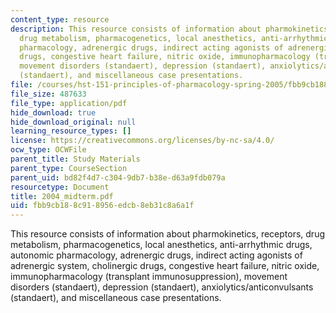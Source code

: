 ```yaml
---
content_type: resource
description: This resource consists of information about pharmokinetics, receptors,
  drug metabolism, pharmacogenetics, local anesthetics, anti-arrhythmic drugs, autonomic
  pharmacology, adrenergic drugs, indirect acting agonists of adrenergic system, cholinergic
  drugs, congestive heart failure, nitric oxide, immunopharmacology (transplant immunosuppression),
  movement disorders (standaert), depression (standaert), anxiolytics/anticonvulsants
  (standaert), and miscellaneous case presentations.
file: /courses/hst-151-principles-of-pharmacology-spring-2005/fbb9cb188c918956edcb8eb31c8a6a1f_2004_midterm.pdf
file_size: 487633
file_type: application/pdf
hide_download: true
hide_download_original: null
learning_resource_types: []
license: https://creativecommons.org/licenses/by-nc-sa/4.0/
ocw_type: OCWFile
parent_title: Study Materials
parent_type: CourseSection
parent_uid: bd82f4d7-c304-9db7-b38e-d63a9fdb079a
resourcetype: Document
title: 2004_midterm.pdf
uid: fbb9cb18-8c91-8956-edcb-8eb31c8a6a1f
---
```

This resource consists of information about pharmokinetics, receptors, drug metabolism, pharmacogenetics, local anesthetics, anti-arrhythmic drugs, autonomic pharmacology, adrenergic drugs, indirect acting agonists of adrenergic system, cholinergic drugs, congestive heart failure, nitric oxide, immunopharmacology (transplant immunosuppression), movement disorders (standaert), depression (standaert), anxiolytics/anticonvulsants (standaert), and miscellaneous case presentations.
